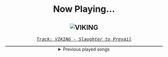 <div align="center"> 
<h1>Now Playing...</h1>

![VIKING](https://i.scdn.co/image/ab67616d00001e02c232abe3fd883e216b2835db)
--
_<samp><a href="https://open.spotify.com/track/6Z5rBmAtaA29iD0H0LGKn7">Track: VIKING - Slaughter to Prevail</a></samp>_

<div style="border: 1px #4B5054 solid"></div>
<details>
  <summary>
    Previous played songs
  </summary>
  <table>
    <thead>
      <tr>
        <th>
          Artist
        </th>
        <th>
          Song
        </th>
        <th>
          Link
        </th>
      </tr>
    </thead>
    <tbody>
      <tr><td>Slaughter to Prevail</td><td>VIKING</td><td><a href="https://open.spotify.com/track/6Z5rBmAtaA29iD0H0LGKn7">https://open.spotify.com/track/6Z5rBmAtaA29iD0H0LGKn7</a></td></tr><tr><td>The Curse Within</td><td>Condemned</td><td><a href="https://open.spotify.com/track/0vPRqGcHQMcCEQLVqDg7qg">https://open.spotify.com/track/0vPRqGcHQMcCEQLVqDg7qg</a></td></tr><tr><td>The Last Bear Ender</td><td>The Only Thing They Fear Is You</td><td><a href="https://open.spotify.com/track/04M2CmravhDSoK3DD5yN1F">https://open.spotify.com/track/04M2CmravhDSoK3DD5yN1F</a></td></tr><tr><td>Andrew Baena</td><td>Stygia</td><td><a href="https://open.spotify.com/track/25qFzOkwg6APjkqkwvccC5">https://open.spotify.com/track/25qFzOkwg6APjkqkwvccC5</a></td></tr><tr><td>Alex Terrible</td><td>BFG Division - Doom</td><td><a href="https://open.spotify.com/track/5FuCkxGY4GMDRAFiI0nvY6">https://open.spotify.com/track/5FuCkxGY4GMDRAFiI0nvY6</a></td></tr><tr><td>Rocco Minichiello</td><td>Invasion (from "Bleach") - Metal Version</td><td><a href="https://open.spotify.com/track/6MbS9XB99RDCTqjLxa3Wzy">https://open.spotify.com/track/6MbS9XB99RDCTqjLxa3Wzy</a></td></tr><tr><td>Breaking Benjamin</td><td>Breaking the Silence</td><td><a href="https://open.spotify.com/track/6AGQ7pKkcnc6RVjtARt1ph">https://open.spotify.com/track/6AGQ7pKkcnc6RVjtARt1ph</a></td></tr><tr><td>Breaking Benjamin</td><td>Breath</td><td><a href="https://open.spotify.com/track/4JXfNOePhdgMOI7KZ1L25U">https://open.spotify.com/track/4JXfNOePhdgMOI7KZ1L25U</a></td></tr><tr><td>Siamese</td><td>Through My Head</td><td><a href="https://open.spotify.com/track/4IxfCx0FVapmhoUiUCt0uP">https://open.spotify.com/track/4IxfCx0FVapmhoUiUCt0uP</a></td></tr><tr><td>Alice In Chains</td><td>Would? (2022 Remaster)</td><td><a href="https://open.spotify.com/track/5sFDReWLrZHLFZFjHsjUTS">https://open.spotify.com/track/5sFDReWLrZHLFZFjHsjUTS</a></td></tr><tr><td>Memphis May Fire</td><td>Infection - Instrumental</td><td><a href="https://open.spotify.com/track/70z4n47t0jWptgjhCLpFTd">https://open.spotify.com/track/70z4n47t0jWptgjhCLpFTd</a></td></tr><tr><td>Memphis May Fire</td><td>Infection</td><td><a href="https://open.spotify.com/track/3uvVPu3tNJsAdH2ZzwflRz">https://open.spotify.com/track/3uvVPu3tNJsAdH2ZzwflRz</a></td></tr><tr><td>Memphis May Fire</td><td>Chaotic</td><td><a href="https://open.spotify.com/track/0uN4UAtncmNnwjajxiAGpk">https://open.spotify.com/track/0uN4UAtncmNnwjajxiAGpk</a></td></tr><tr><td>Memphis May Fire</td><td>Paralyzed</td><td><a href="https://open.spotify.com/track/7cLg1ozfTTDi4JoeoxrBqX">https://open.spotify.com/track/7cLg1ozfTTDi4JoeoxrBqX</a></td></tr><tr><td>Memphis May Fire</td><td>Necessary Evil</td><td><a href="https://open.spotify.com/track/6Z1soCfRg4E64gpyf0OUl2">https://open.spotify.com/track/6Z1soCfRg4E64gpyf0OUl2</a></td></tr><tr><td>Memphis May Fire</td><td>Infection</td><td><a href="https://open.spotify.com/track/3uvVPu3tNJsAdH2ZzwflRz">https://open.spotify.com/track/3uvVPu3tNJsAdH2ZzwflRz</a></td></tr><tr><td>Rocco Minichiello</td><td>Stand Up Be Strong (from "Bleach") - Metal Version</td><td><a href="https://open.spotify.com/track/3SJvpSo9KoDFzKX3jPzP3E">https://open.spotify.com/track/3SJvpSo9KoDFzKX3jPzP3E</a></td></tr><tr><td>Rocco Minichiello</td><td>Treachery (from "Bleach") - Metal Version</td><td><a href="https://open.spotify.com/track/6DedcdH8ri4pgtllVhPbLx">https://open.spotify.com/track/6DedcdH8ri4pgtllVhPbLx</a></td></tr><tr><td>Rocco Minichiello</td><td>Fade To Black B13a (from Bleach) - Metal Version</td><td><a href="https://open.spotify.com/track/4KTxPcmVKPH6F9H2IoyMOF">https://open.spotify.com/track/4KTxPcmVKPH6F9H2IoyMOF</a></td></tr><tr><td>Rocco Minichiello</td><td>Invasion (from "Bleach") - Metal Version</td><td><a href="https://open.spotify.com/track/6MbS9XB99RDCTqjLxa3Wzy">https://open.spotify.com/track/6MbS9XB99RDCTqjLxa3Wzy</a></td></tr>
    </tbody>
  </table>
</details>

</div>
